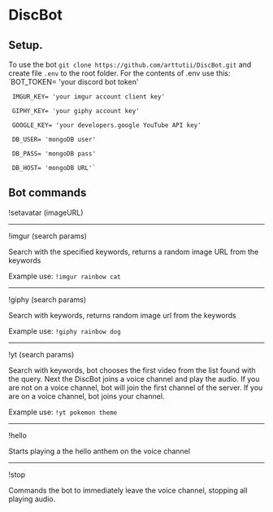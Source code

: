 # DiscBot

## Setup.
To use the bot `git clone https://github.com/arttutii/DiscBot.git` and create file `.env` to the root folder.
For the contents of .env use this:
    `BOT_TOKEN= 'your discord bot token'

     IMGUR_KEY= 'your imgur account client key'

     GIPHY_KEY= 'your giphy account key'

     GOOGLE_KEY= 'your developers.google YouTube API key'

     DB_USER= 'mongoDB user'

     DB_PASS= 'mongoDB pass'

     DB_HOST= 'mongoDB URL'`

## Bot commands

!setavatar (imageURL)

***
!imgur (search params)

Search with the specified keywords, returns a random image URL from the keywords

Example use: `!imgur rainbow cat`
***
!giphy (search params)

Search with keywords, returns random image url from the keywords

Example use: `!giphy rainbow dog`
***
!yt (search params)

Search with keywords, bot chooses the first video from the list found with the query.
Next the DiscBot joins a voice channel and play the audio. If you are not on a voice channel, bot will join the first channel of the server.
If you are on a voice channel, bot joins your channel.

Example use: `!yt pokemon theme`
***
!hello

Starts playing a the hello anthem on the voice channel
***
!stop

Commands the bot to immediately leave the voice channel, stopping all playing audio.